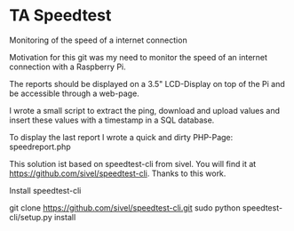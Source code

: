 # TA Speedtest
Monitoring of the speed of a internet connection

Motivation for this git was my need to monitor the speed of an internet connection with a Raspberry Pi.

The reports should be displayed on a 3.5" LCD-Display on top of the Pi and be accessible through a web-page.

I wrote a small script to extract the ping, download and upload values and insert these values with a timestamp in a SQL database.

To display the last report I wrote a quick and dirty PHP-Page: speedreport.php

This solution ist based on speedtest-cli from sivel. You will find it at https://github.com/sivel/speedtest-cli. Thanks to this work.

Install speedtest-cli

 git clone https://github.com/sivel/speedtest-cli.git
 sudo python speedtest-cli/setup.py install
